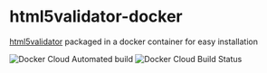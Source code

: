 # html5validator-docker

[html5validator](https://pypi.org/project/html5validator/#description) packaged in a docker container for easy installation

![Docker Cloud Automated build](https://img.shields.io/docker/cloud/automated/logicly/html5validator)
![Docker Cloud Build Status](https://img.shields.io/docker/cloud/build/logicly/html5validator)
